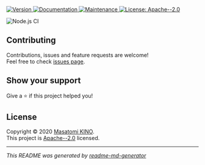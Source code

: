 <p>
  <a href="https://www.npmjs.com/package/" target="_blank">
    <img alt="Version" src="https://img.shields.io/npm/v/excel_csv_read_write.svg">
  </a>
  <a href="https://github.com/masatomix/excel_csv_read_write#readme" target="_blank">
    <img alt="Documentation" src="https://img.shields.io/badge/documentation-yes-brightgreen.svg" />
  </a>
  <a href="https://github.com/masatomix/excel_csv_read_write/graphs/commit-activity" target="_blank">
    <img alt="Maintenance" src="https://img.shields.io/badge/Maintained%3F-yes-green.svg" />
  </a>
  <a href="https://github.com/masatomix/excel_csv_read_write/blob/master/LICENSE" target="_blank">
    <img alt="License: Apache--2.0" src="https://img.shields.io/github/license/masatomix/excel_csv_read_write" />
  </a>
</p>

<p><img alt="Node.js CI" src="https://github.com/masatomix/excel_csv_read_write/workflows/Node.js%20CI/badge.svg?branch=master" /></p>






## Contributing

Contributions, issues and feature requests are welcome!<br />Feel free to check [issues page](https://github.com/masatomix/excel_csv_read_write/issues).

## Show your support

Give a ⭐️ if this project helped you!

## License

Copyright © 2020 [Masatomi KINO](https://github.com/masatomix).<br />
This project is [Apache--2.0](https://github.com/masatomix/excel_csv_read_write/blob/master/LICENSE) licensed.

***
_This README was generated by [readme-md-generator](https://github.com/kefranabg/readme-md-generator)_
